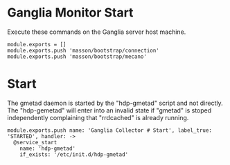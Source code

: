 
# Ganglia Monitor Start

Execute these commands on the Ganglia server host machine.

    module.exports = []
    module.exports.push 'masson/bootstrap/connection'
    module.exports.push 'masson/bootstrap/mecano'

# Start

The gmetad daemon is started by the "hdp-gmetad" script and not directly. The
"hdp-gemetad" will enter into an invalid state if "gmetad" is stoped
independently complaining that "rrdcached" is already running.

    module.exports.push name: 'Ganglia Collector # Start', label_true: 'STARTED', handler: ->
      @service_start
        name: 'hdp-gmetad'
        if_exists: '/etc/init.d/hdp-gmetad'
